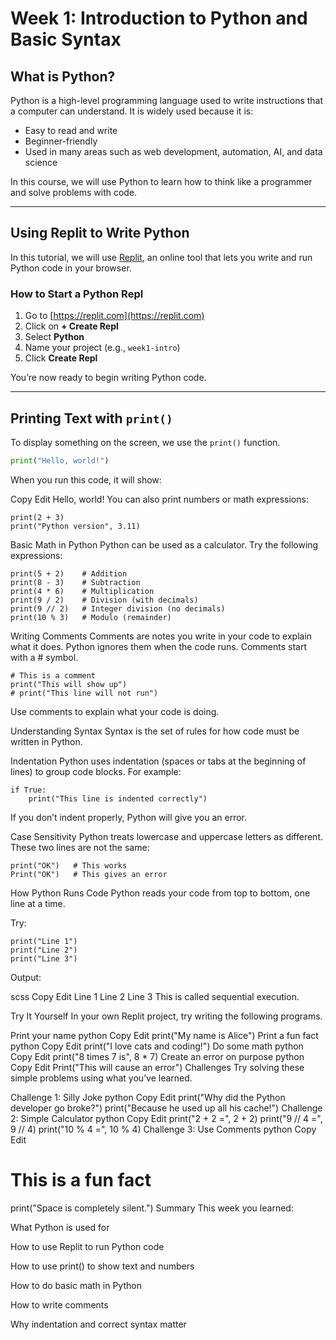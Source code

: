 # Week 1: Introduction to Python and Basic Syntax

## What is Python?

Python is a high-level programming language used to write instructions that a computer can understand. It is widely used because it is:

- Easy to read and write
- Beginner-friendly
- Used in many areas such as web development, automation, AI, and data science

In this course, we will use Python to learn how to think like a programmer and solve problems with code.

---

## Using Replit to Write Python

In this tutorial, we will use [Replit](https://replit.com), an online tool that lets you write and run Python code in your browser.

### How to Start a Python Repl

1. Go to [https://replit.com](https://replit.com)
2. Click on **+ Create Repl**
3. Select **Python**
4. Name your project (e.g., `week1-intro`)
5. Click **Create Repl**

You’re now ready to begin writing Python code.

---

## Printing Text with `print()`

To display something on the screen, we use the `print()` function.

```python
print("Hello, world!")
```

When you run this code, it will show:

Copy
Edit
Hello, world!
You can also print numbers or math expressions:

```
print(2 + 3)
print("Python version", 3.11)
```

Basic Math in Python
Python can be used as a calculator. Try the following expressions:


```
print(5 + 2)    # Addition
print(8 - 3)    # Subtraction
print(4 * 6)    # Multiplication
print(9 / 2)    # Division (with decimals)
print(9 // 2)   # Integer division (no decimals)
print(10 % 3)   # Modulo (remainder)
```

Writing Comments
Comments are notes you write in your code to explain what it does. Python ignores them when the code runs. Comments start with a # symbol.

```
# This is a comment
print("This will show up")
# print("This line will not run")
```
Use comments to explain what your code is doing.

Understanding Syntax
Syntax is the set of rules for how code must be written in Python.

Indentation
Python uses indentation (spaces or tabs at the beginning of lines) to group code blocks. For example:

```
if True:
    print("This line is indented correctly")
```
If you don’t indent properly, Python will give you an error.

Case Sensitivity
Python treats lowercase and uppercase letters as different. These two lines are not the same:

```
print("OK")   # This works
Print("OK")   # This gives an error
```

How Python Runs Code
Python reads your code from top to bottom, one line at a time.

Try:
```
print("Line 1")
print("Line 2")
print("Line 3")
```
Output:

scss
Copy
Edit
Line 1
Line 2
Line 3
This is called sequential execution.

Try It Yourself
In your own Replit project, try writing the following programs.

Print your name
python
Copy
Edit
print("My name is Alice")
Print a fun fact
python
Copy
Edit
print("I love cats and coding!")
Do some math
python
Copy
Edit
print("8 times 7 is", 8 * 7)
Create an error on purpose
python
Copy
Edit
Print("This will cause an error")
Challenges
Try solving these simple problems using what you’ve learned.

Challenge 1: Silly Joke
python
Copy
Edit
print("Why did the Python developer go broke?")
print("Because he used up all his cache!")
Challenge 2: Simple Calculator
python
Copy
Edit
print("2 + 2 =", 2 + 2)
print("9 // 4 =", 9 // 4)
print("10 % 4 =", 10 % 4)
Challenge 3: Use Comments
python
Copy
Edit
# This is a fun fact
print("Space is completely silent.")
Summary
This week you learned:

What Python is used for

How to use Replit to run Python code

How to use print() to show text and numbers

How to do basic math in Python

How to write comments

Why indentation and correct syntax matter
